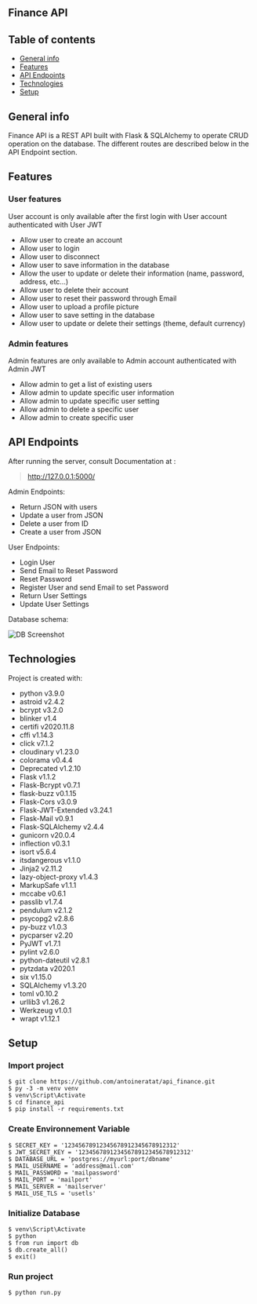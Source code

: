 ﻿## Finance API

## Table of contents

-   [General info](#general-info)
-   [Features](#features)
-   [API Endpoints](#api-endpoints)
-   [Technologies](#technologies)
-   [Setup](#setup)

## General info<a name="general-info"></a>

Finance API is a REST API built with Flask & SQLAlchemy to operate CRUD operation on the database. The different routes are described below in the API Endpoint section.

## Features<a name="features"></a>

### User features

User account is only available after the first login with User account authenticated with User JWT

-   Allow user to create an account
-   Allow user to login
-   Allow user to disconnect
-   Allow user to save information in the database
-   Allow the user to update or delete their information (name, password, address, etc…)
-   Allow user to delete their account
-   Allow user to reset their password through Email
-   Allow user to upload a profile picture
-   Allow user to save setting in the database
-   Allow user to update or delete their settings (theme, default currency)

### Admin features

Admin features are only available to Admin account authenticated with Admin JWT

-   Allow admin to get a list of existing users
-   Allow admin to update specific user information
-   Allow admin to update specific user setting
-   Allow admin to delete a specific user
-   Allow admin to create specific user

## API Endpoints<a name="api-endpoints"></a>

After running the server, consult Documentation at :

> http://127.0.0.1:5000/

Admin Endpoints:

-   Return JSON with users
-   Update a user from JSON
-   Delete a user from ID
-   Create a user from JSON

User Endpoints:

-   Login User
-   Send Email to Reset Password
-   Reset Password
-   Register User and send Email to set Password
-   Return User Settings
-   Update User Settings

Database schema:

![DB Screenshot](https://github.com/antoineratat/github_docs/blob/main/finance_api/1.png?raw=true)

## Technologies<a name="technologies"></a>

Project is created with:

-   python v3.9.0
-   astroid v2.4.2
-   bcrypt v3.2.0
-   blinker v1.4
-   certifi v2020.11.8
-   cffi v1.14.3
-   click v7.1.2
-   cloudinary v1.23.0
-   colorama v0.4.4
-   Deprecated v1.2.10
-   Flask v1.1.2
-   Flask-Bcrypt v0.7.1
-   flask-buzz v0.1.15
-   Flask-Cors v3.0.9
-   Flask-JWT-Extended v3.24.1
-   Flask-Mail v0.9.1
-   Flask-SQLAlchemy v2.4.4
-   gunicorn v20.0.4
-   inflection v0.3.1
-   isort v5.6.4
-   itsdangerous v1.1.0
-   Jinja2 v2.11.2
-   lazy-object-proxy v1.4.3
-   MarkupSafe v1.1.1
-   mccabe v0.6.1
-   passlib v1.7.4
-   pendulum v2.1.2
-   psycopg2 v2.8.6
-   py-buzz v1.0.3
-   pycparser v2.20
-   PyJWT v1.7.1
-   pylint v2.6.0
-   python-dateutil v2.8.1
-   pytzdata v2020.1
-   six v1.15.0
-   SQLAlchemy v1.3.20
-   toml v0.10.2
-   urllib3 v1.26.2
-   Werkzeug v1.0.1
-   wrapt v1.12.1

## Setup<a name="setup"></a>

### Import project

```
$ git clone https://github.com/antoineratat/api_finance.git
$ py -3 -m venv venv
$ venv\Script\Activate
$ cd finance_api
$ pip install -r requirements.txt
```

### Create Environnement Variable

```
$ SECRET_KEY = '12345678912345678912345678912312'
$ JWT_SECRET_KEY = '12345678912345678912345678912312'
$ DATABASE_URL = 'postgres://myurl:port/dbname'
$ MAIL_USERNAME = 'address@mail.com'
$ MAIL_PASSWORD = 'mailpassword'
$ MAIL_PORT = 'mailport'
$ MAIL_SERVER = 'mailserver'
$ MAIL_USE_TLS = 'usetls'
```

### Initialize Database

```
$ venv\Script\Activate
$ python
$ from run import db
$ db.create_all()
$ exit()
```

### Run project

```
$ python run.py
```
